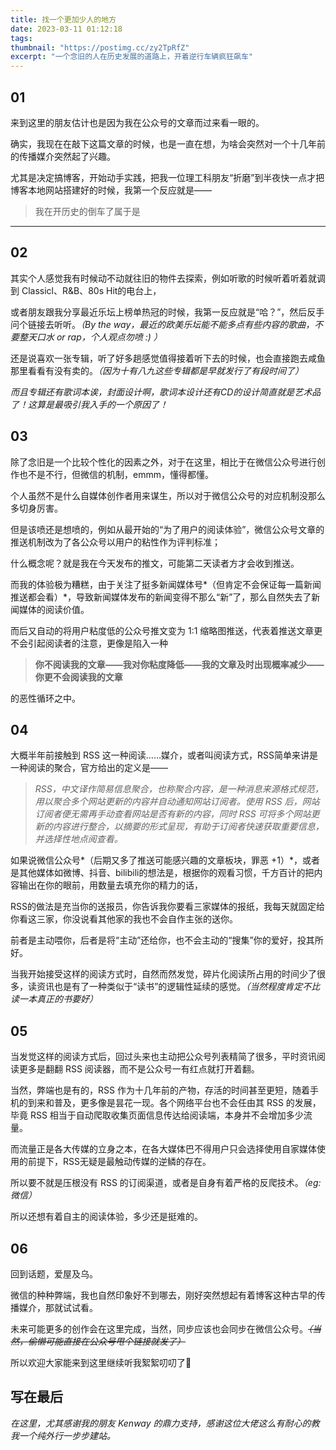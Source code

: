 ```yaml
---
title: 找一个更加少人的地方
date: 2023-03-11 01:12:18
tags:
thumbnail: "https://postimg.cc/zy2TpRfZ"
excerpt: "一个念旧的人在历史发展的道路上，开着逆行车辆疯狂飙车"
---
```

## 01
来到这里的朋友估计也是因为我在公众号的文章而过来看一眼的。

确实，我现在在敲下这篇文章的时候，也是一直在想，为啥会突然对一个十几年前的传播媒介突然起了兴趣。

尤其是决定搞博客，开始动手实践，把我一位理工科朋友“折磨”到半夜快一点才把博客本地网站搭建好的时候，我第一个反应就是——

>我在开历史的倒车了属于是
***

## 02
其实个人感觉我有时候动不动就往旧的物件去探索，例如听歌的时候听着听着就调到 Classicl、R&B、80s Hit的电台上，

或者朋友跟我分享最近乐坛上榜单热冠的时候，我第一反应就是“哈？”，然后反手问个链接去听听。*（By the way，最近的欧美乐坛能不能多点有些内容的歌曲，不要整天口水 or rap，个人观点勿喷 :) ）*

还是说喜欢一张专辑，听了好多趟感觉值得接着听下去的时候，也会直接跑去咸鱼那里看看有没有卖的。*（因为十有八九这些专辑都是早就发行了有段时间了）*

*而且专辑还有歌词本诶，封面设计啊，歌词本设计还有CD的设计简直就是艺术品了！这算是最吸引我入手的一个原因了！*

## 03
除了念旧是一个比较个性化的因素之外，对于在这里，相比于在微信公众号进行创作也不是不行，但微信的机制，emmm，懂得都懂。

个人虽然不是什么自媒体创作者用来谋生，所以对于微信公众号的对应机制没那么多切身厉害。

但是该喷还是想喷的，例如从最开始的“为了用户的阅读体验”，微信公众号文章的推送机制改为了各公众号以用户的粘性作为评判标准；

什么概念呢？就是我在今天发布的推文，可能第二天读者方才会收到推送。

而我的体验极为糟糕，由于关注了挺多新闻媒体号*（但肯定不会保证每一篇新闻推送都会看）*，导致新闻媒体发布的新闻变得不那么“新”了，那么自然失去了新闻媒体的阅读价值。

而后又自动的将用户粘度低的公众号推文变为 1:1 缩略图推送，代表着推送文章更不会引起阅读者的注意，更像是陷入一种

>**你不阅读我的文章——我对你粘度降低——我的文章及时出现概率减少——你更不会阅读我的文章**

的恶性循环之中。

## 04
大概半年前接触到 RSS 这一种阅读……媒介，或者叫阅读方式，RSS简单来讲是一种阅读的聚合，官方给出的定义是——

>*RSS，中文译作简易信息聚合，也称聚合内容，是一种消息来源格式规范，用以聚合多个网站更新的内容并自动通知网站订阅者。使用 RSS 后，网站订阅者便无需再手动查看网站是否有新的内容，同时 RSS 可将多个网站更新的内容进行整合，以摘要的形式呈现，有助于订阅者快速获取重要信息，并选择性地点阅查看。*

如果说微信公众号*（后期又多了推送可能感兴趣的文章板块，罪恶 +1）*，或者是其他媒体如微博、抖音、bilibili的想法是，根据你的观看习惯，千方百计的把内容输出在你的眼前，用数量去填充你的精力的话，

RSS的做法是充当你的送报员，你告诉我你要看三家媒体的报纸，我每天就固定给你看这三家，你没说看其他家的我也不会自作主张的送你。

前者是主动喂你，后者是将“主动”还给你，也不会主动的“搜集”你的爱好，投其所好。

当我开始接受这样的阅读方式时，自然而然发觉，碎片化阅读所占用的时间少了很多，读资讯也是有了一种类似于“读书”的逻辑性延续的感觉。*（当然程度肯定不比读一本真正的书要好）*

## 05
当发觉这样的阅读方式后，回过头来也主动把公众号列表精简了很多，平时资讯阅读更多是翻翻 RSS 阅读器，而不是公众号一有红点就打开着翻。

当然，弊端也是有的，RSS 作为十几年前的产物，存活的时间甚至更短，随着手机的到来和普及，更多像是昙花一现。各个网络平台也不会任由其 RSS 的发展，毕竟 RSS 相当于自动爬取收集页面信息传达给阅读端，本身并不会增加多少流量。

而流量正是各大传媒的立身之本，在各大媒体巴不得用户只会选择使用自家媒体使用的前提下，RSS无疑是最触动传媒的逆鳞的存在。

所以要不就是压根没有 RSS 的订阅渠道，或者是自身有着严格的反爬技术。*（eg: 微信）*

所以还想有着自主的阅读体验，多少还是挺难的。

## 06
回到话题，爱屋及乌。

微信的种种弊端，我也自然印象好不到哪去，刚好突然想起有着博客这种古早的传播媒介，那就试试看。

未来可能更多的创作会在这里完成，当然，同步应该也会同步在微信公众号。~~*（当然，偷懒可能直接在公众号甩个链接就发了）*~~

所以欢迎大家能来到这里继续听我絮絮叨叨了🤣


## 写在最后
*在这里，尤其感谢我的朋友 Kenway 的鼎力支持，感谢这位大佬这么有耐心的教我一个纯外行一步步建站。*

